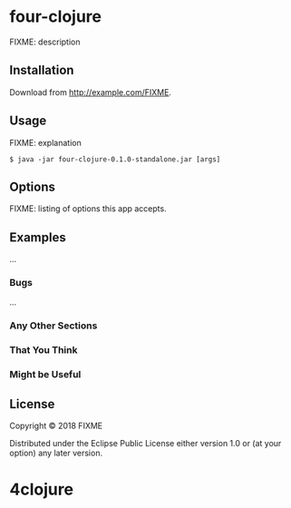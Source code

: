 # four-clojure

FIXME: description

## Installation

Download from http://example.com/FIXME.

## Usage

FIXME: explanation

    $ java -jar four-clojure-0.1.0-standalone.jar [args]

## Options

FIXME: listing of options this app accepts.

## Examples

...

### Bugs

...

### Any Other Sections
### That You Think
### Might be Useful

## License

Copyright © 2018 FIXME

Distributed under the Eclipse Public License either version 1.0 or (at
your option) any later version.
# 4clojure
